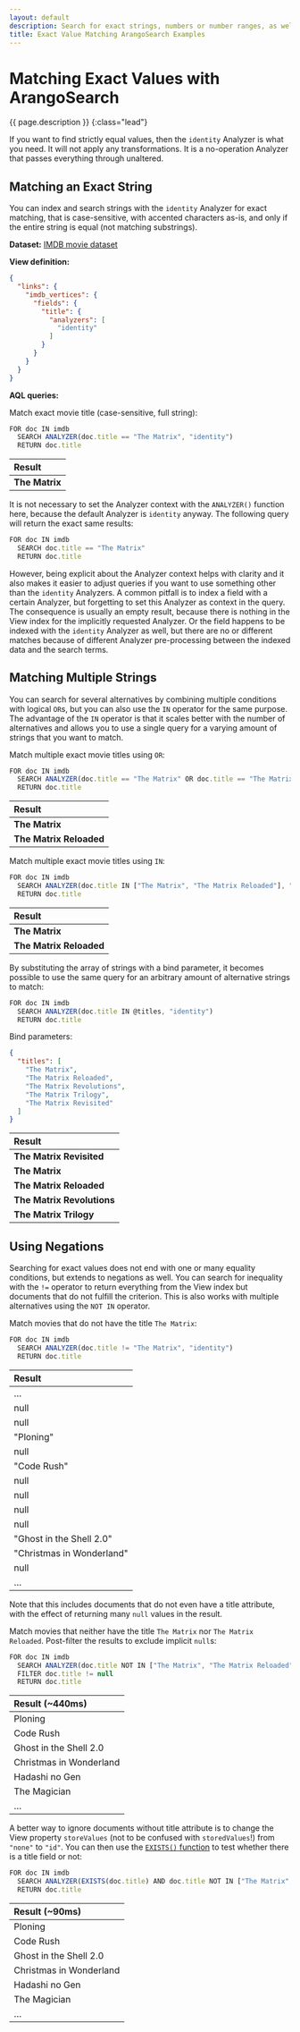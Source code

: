 ```yaml
---
layout: default
description: Search for exact strings, numbers or number ranges, as well as booleans without Analyzer transformations applied
title: Exact Value Matching ArangoSearch Examples
---
```

# Matching Exact Values with ArangoSearch

{{ page.description }}
{:class="lead"}

If you want to find strictly equal values, then the `identity` Analyzer is what
you need. It will not apply any transformations. It is a no-operation Analyzer
that passes everything through unaltered.

## Matching an Exact String

You can index and search strings with the `identity` Analyzer for exact
matching, that is case-sensitive, with accented characters as-is, and only if
the entire string is equal (not matching substrings).

**Dataset:** [IMDB movie dataset](arangosearch-example-datasets.html#imdb-movie-dataset)

**View definition:**

```json
{
  "links": {
    "imdb_vertices": {
      "fields": {
        "title": {
          "analyzers": [
            "identity"
          ]
        }
      }
    }
  }
}
```

**AQL queries:**

Match exact movie title (case-sensitive, full string):

```js
FOR doc IN imdb
  SEARCH ANALYZER(doc.title == "The Matrix", "identity")
  RETURN doc.title
```

| Result |
|:-------|
| **The Matrix** |

It is not necessary to set the Analyzer context with the `ANALYZER()` function
here, because the default Analyzer is `identity` anyway. The following query
will return the exact same results:

```js
FOR doc IN imdb
  SEARCH doc.title == "The Matrix"
  RETURN doc.title
```

However, being explicit about the Analyzer context helps with clarity and it
also makes it easier to adjust queries if you want to use something other than
the `identity` Analyzers. A common pitfall is to index a field with a certain
Analyzer, but forgetting to set this Analyzer as context in the query.
The consequence is usually an empty result, because there is nothing in the
View index for the implicitly requested Analyzer. Or the field happens to be
indexed with the `identity` Analyzer as well, but there are no or different
matches because of different Analyzer pre-processing between the indexed data
and the search terms.

## Matching Multiple Strings

You can search for several alternatives by combining multiple conditions with
logical `OR`s, but you can also use the `IN` operator for the same purpose.
The advantage of the `IN` operator is that it scales better with the number of
alternatives and allows you to use a single query for a varying amount of
strings that you want to match.

Match multiple exact movie titles using `OR`:

```js
FOR doc IN imdb
  SEARCH ANALYZER(doc.title == "The Matrix" OR doc.title == "The Matrix Reloaded", "identity")
  RETURN doc.title
```

| Result |
|:-------|
| **The Matrix** |
| **The Matrix Reloaded** |

Match multiple exact movie titles using `IN`:

```js
FOR doc IN imdb
  SEARCH ANALYZER(doc.title IN ["The Matrix", "The Matrix Reloaded"], "identity")
  RETURN doc.title
```

| Result |
|:-------|
| **The Matrix** |
| **The Matrix Reloaded** |

By substituting the array of strings with a bind parameter, it becomes possible
to use the same query for an arbitrary amount of alternative strings to match:

```js
FOR doc IN imdb
  SEARCH ANALYZER(doc.title IN @titles, "identity")
  RETURN doc.title
```

Bind parameters:

```json
{
  "titles": [
    "The Matrix",
    "The Matrix Reloaded",
    "The Matrix Revolutions",
    "The Matrix Trilogy",
    "The Matrix Revisited"
  ]
}
```

| Result |
|:-------|
| **The Matrix Revisited** |
| **The Matrix** |
| **The Matrix Reloaded** |
| **The Matrix Revolutions** |
| **The Matrix Trilogy** |

## Using Negations

Searching for exact values does not end with one or many equality conditions,
but extends to negations as well. You can search for inequality with the `!=`
operator to return everything from the View index but documents that do not
fulfill the criterion. This is also works with multiple alternatives using the
`NOT IN` operator.

Match movies that do not have the title `The Matrix`:

```js
FOR doc IN imdb
  SEARCH ANALYZER(doc.title != "The Matrix", "identity")
  RETURN doc.title
```

| Result |
|:-------|
| … |
| null |
| null |
| "Ploning" |
| null |
| "Code Rush" |
| null |
| null |
| null |
| null |
| "Ghost in the Shell 2.0" |
| "Christmas in Wonderland" |
| null |
| … |

Note that this includes documents that do not even have a title attribute,
with the effect of returning many `null` values in the result.

Match movies that neither have the title `The Matrix` nor `The Matrix Reloaded`.
Post-filter the results to exclude implicit `null`s:

```js
FOR doc IN imdb
  SEARCH ANALYZER(doc.title NOT IN ["The Matrix", "The Matrix Reloaded"], "identity")
  FILTER doc.title != null
  RETURN doc.title
```

| Result (~440ms) |
|:----------------|
| Ploning |
| Code Rush |
| Ghost in the Shell 2.0 |
| Christmas in Wonderland |
| Hadashi no Gen |
| The Magician |
| … |

A better way to ignore documents without title attribute is to change the View
property `storeValues` (not to be confused with `storedValues`!) from `"none"`
to `"id"`. You can then use the [`EXISTS()` function](aql/functions-arangosearch.html#exists)
to test whether there is a title field or not:

```js
FOR doc IN imdb
  SEARCH ANALYZER(EXISTS(doc.title) AND doc.title NOT IN ["The Matrix", "The Matrix Reloaded"], "identity")
  RETURN doc.title
```

| Result (~90ms) |
|:---------------|
| Ploning |
| Code Rush |
| Ghost in the Shell 2.0 |
| Christmas in Wonderland |
| Hadashi no Gen |
| The Magician |
| … |
